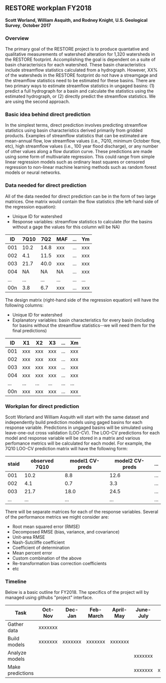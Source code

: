 
## RESTORE workplan FY2018
**Scott Worland, William Asquith, and Rodney Knight**,
**U.S. Geological Survey**,
**October 2017**

### Overview

The primary goal of the RESTORE project is to produce quantative and qualitative measurements of watershed alteration for 1,320 watersheds in the RESTORE footprint. Accomplishing the goal is dependent on a suite of basin characterisics for each watershed. These basin characteristics include streamflow statistics calculated from a hydrograph. However, XX% of the watersheds in the RESTORE footprint do not have a streamgage and the streamflow statistics need to be estimated for these basins. There are two primary ways to estimate streamflow statistics in ungaged basins: (1) predict a full hydrograph for a basin and calculate the statistics using the estimated hydrograph, or (2) directly predict the streamflow statistics. We are using the second approach.

### Basic idea behind direct prediction

In the simplest terms, direct prediction involves predicting streamflow statistics using basin characteristics derived primarily from gridded products. Examples of streamflow statistics that can be estimated are mean-annual flow, low streamflow values (i.e., 7Q10, minimum October flow, etc), high streamflow values (i.e., 100 year flood discharge), or any number of other values along a flow duration curve. These predictions are made using some form of multivariate regression. This could range from simple linear regression models such as ordinary least squares or censored regression to non-linear machine learning methods such as random forest models or neural networks.

### Data needed for direct prediction

All of the data needed for direct prediction can be in the form of two large matrices. One matrix would contain the flow statistics (the left-hand side of the regression equation):

* Unique ID for watershed
* Response variables: streamflow statistics to calculate (for the basins without a gage the values for this column will be NA)


| ID  | 7Q10 | 7Q2  | MAF | ... | Ym  | 
|-----|------|------|-----|-----|-----|
| 001 | 10.2 | 14.8 | xxx | ... | xxx | 
| 002 | 4.1  | 11.5 | xxx | ... | xxx | 
| 003 | 21.7 | 40.0 | xxx | ... | xxx | 
| 004 | NA   | NA   | NA  | ... | xxx | 
| ... | ...  | ...  | ... | ... | ... | 
| 00n | 3.8  | 6.7  | xxx | ... | xxx |

The design matrix (right-hand side of the regression equation) will have the following columns:

* Unique ID for watershed
* Explanatory variables: basin characteristics for every basin (including for basins without the streamflow statistics--we will need them for the final predictions)

| ID  | X1   | X2   | X3  | ... | Xm  | 
|-----|------|------|-----|-----|-----|
| 001 | xxx  | xxx  | xxx | ... | xxx | 
| 002 | xxx  | xxx  | xxx | ... | xxx | 
| 003 | xxx  | xxx  | xxx | ... | xxx | 
| 004 | xxx  | xxx  | xxx | ... | xxx | 
| ... | ...  | ...  | ... | ... | ... |
| 00n | xxx  | xxx  | xxx | ... | xxx |

### Workplan for direct prediction

Scott Worland and William Asquith will start with the same dataset and independently build prediction models using gaged basins for each response variable. Predictions in ungaged basins will be simulated using leave-one-out cross validation (LOO-CV). The LOO-CV predictions for each model and response variable will be stored in a matrix and various perfomance metrics will be calculated for each model. For example, the 7Q10 LOO-CV prediction matrix will have the following form:

| staid | observed 7Q10 | model1 CV-preds | model2 CV-preds | ... |
|-------|---------------|-----------------|-----------------|-----|
| 001   | 10.2          | 8.8             | 12.6            | ... |
| 002   | 4.1           | 0.7             | 3.3             | ... |
| 003   | 21.7          | 18.0            | 24.5            | ... |
| ...   | ...           | ...             | ...             | ... |

There will be separate matrices for each of the response variables. Several of the performance metrics we might consider are:

* Root mean squared error (RMSE)
* Decomposed RMSE (bias, variance, and covariance)
* Unit-area RMSE
* Nash-Sutcliffe coefficient
* Coefficient of determination
* Mean percent error
* Custom combination of the above
* Re-transformation bias correction coefficients
* etc

### Timeline

Below is a basic outline for FY2018. The specifics of the project will by managed using githubs "project" interface.

| Task             | Oct-Nov | Dec-Jan | Feb-March | April-May | June-July | Aug-Sept |
|------------------|---------|---------|-----------|-----------|-----------|----------|
| Gather data      | xxxxxxx |         |           |           |           |          |
| Build models     | xxxxxxx | xxxxxxx | xxxxxxx   | xxxxxxx   |           |          |
| Analyze models   |         |         |           |           | xxxxxxx   |          |
| Make predictions |         |         |           |           | xxxxxxx   | xxxxxxx  |





